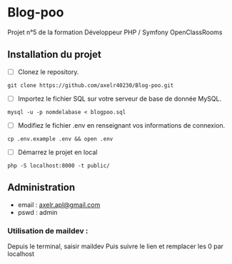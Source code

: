 # Blog-poo

Projet n°5 de la formation Développeur PHP / Symfony OpenClassRooms

## Installation du projet 

- [ ] Clonez le repository.

`git clone https://github.com/axelr40230/Blog-poo.git`

- [ ] Importez le fichier SQL sur votre serveur de base de donnée MySQL.

`mysql -u -p nomdelabase < blogpoo.sql`

- [ ] Modifiez le fichier .env en renseignant vos informations de connexion.

`cp .env.example .env && open .env`

- [ ] Démarrez le projet en local

`php -S localhost:8000 -t public/`

## Administration

- email : axelr.apl@gmail.com
- pswd : admin

### Utilisation de maildev :
Depuis le terminal, saisir maildev
Puis suivre le lien et remplacer les 0 par localhost